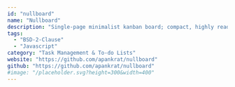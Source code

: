 ```yaml
---
id: "nullboard"
name: "Nullboard"
description: "Single-page minimalist kanban board; compact, highly readable and quick to use."
tags:
  - "BSD-2-Clause"
  - "Javascript"
category: "Task Management & To-do Lists"
website: "https://github.com/apankrat/nullboard"
github: "https://github.com/apankrat/nullboard"
#image: "/placeholder.svg?height=300&width=400"
---
```


